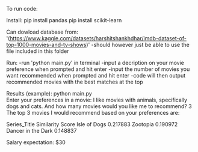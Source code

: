 To run code:

Install:
pip install pandas
pip install scikit-learn

Can dowload database from:
'(https://www.kaggle.com/datasets/harshitshankhdhar/imdb-dataset-of-top-1000-movies-and-tv-shows)'
-should however just be able to use the file included in this folder

Run:
-run 'python main.py' in terminal
-input a decription on your movie preference when prompted and hit enter
-input the number of movies you want recommended when prompted and hit enter
-code will then output recommended movies with the best matches at the top

Results (example):
python main.py  
Enter your preferences in a movie: I like movies with animals, specifically dogs and cats.
And how many movies would you like me to recommend? 3
The top 3 movies I would recommend based on your preferences are:

Series_Title Similarity Score
Isle of Dogs 0.217883
Zootopia 0.190972
Dancer in the Dark 0.148837

Salary expectation: $30
